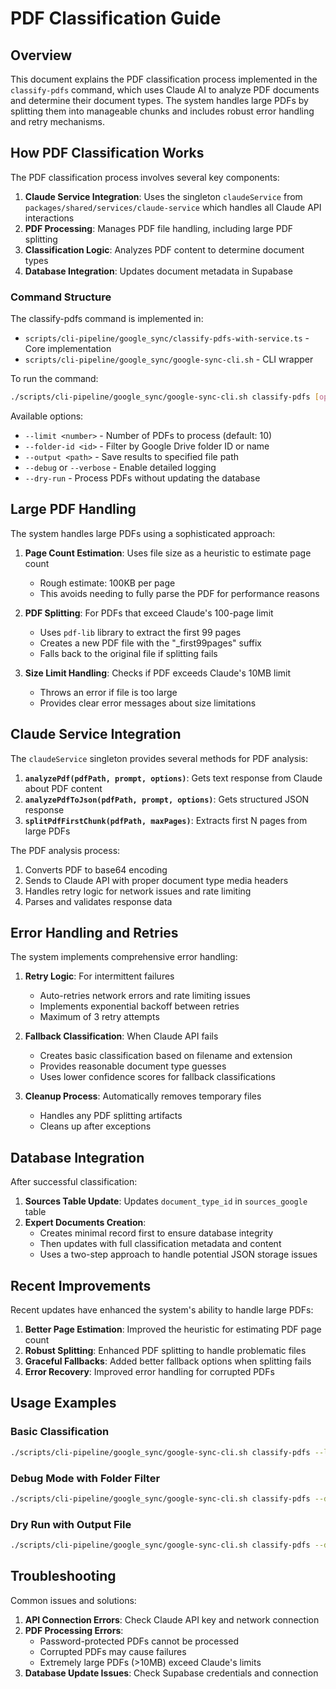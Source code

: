 # PDF Classification Guide

## Overview

This document explains the PDF classification process implemented in the `classify-pdfs` command, which uses Claude AI to analyze PDF documents and determine their document types. The system handles large PDFs by splitting them into manageable chunks and includes robust error handling and retry mechanisms.

## How PDF Classification Works

The PDF classification process involves several key components:

1. **Claude Service Integration**: Uses the singleton `claudeService` from `packages/shared/services/claude-service` which handles all Claude API interactions
2. **PDF Processing**: Manages PDF file handling, including large PDF splitting
3. **Classification Logic**: Analyzes PDF content to determine document types
4. **Database Integration**: Updates document metadata in Supabase

### Command Structure

The classify-pdfs command is implemented in:
- `scripts/cli-pipeline/google_sync/classify-pdfs-with-service.ts` - Core implementation
- `scripts/cli-pipeline/google_sync/google-sync-cli.sh` - CLI wrapper

To run the command:
```bash
./scripts/cli-pipeline/google_sync/google-sync-cli.sh classify-pdfs [options]
```

Available options:
- `--limit <number>` - Number of PDFs to process (default: 10)
- `--folder-id <id>` - Filter by Google Drive folder ID or name
- `--output <path>` - Save results to specified file path
- `--debug` or `--verbose` - Enable detailed logging
- `--dry-run` - Process PDFs without updating the database

## Large PDF Handling

The system handles large PDFs using a sophisticated approach:

1. **Page Count Estimation**: Uses file size as a heuristic to estimate page count
   - Rough estimate: 100KB per page
   - This avoids needing to fully parse the PDF for performance reasons

2. **PDF Splitting**: For PDFs that exceed Claude's 100-page limit
   - Uses `pdf-lib` library to extract the first 99 pages
   - Creates a new PDF file with the "_first99pages" suffix
   - Falls back to the original file if splitting fails

3. **Size Limit Handling**: Checks if PDF exceeds Claude's 10MB limit
   - Throws an error if file is too large
   - Provides clear error messages about size limitations

## Claude Service Integration

The `claudeService` singleton provides several methods for PDF analysis:

1. **`analyzePdf(pdfPath, prompt, options)`**: Gets text response from Claude about PDF content
2. **`analyzePdfToJson(pdfPath, prompt, options)`**: Gets structured JSON response
3. **`splitPdfFirstChunk(pdfPath, maxPages)`**: Extracts first N pages from large PDFs

The PDF analysis process:
1. Converts PDF to base64 encoding
2. Sends to Claude API with proper document type media headers
3. Handles retry logic for network issues and rate limiting
4. Parses and validates response data

## Error Handling and Retries

The system implements comprehensive error handling:

1. **Retry Logic**: For intermittent failures
   - Auto-retries network errors and rate limiting issues
   - Implements exponential backoff between retries
   - Maximum of 3 retry attempts

2. **Fallback Classification**: When Claude API fails
   - Creates basic classification based on filename and extension
   - Provides reasonable document type guesses
   - Uses lower confidence scores for fallback classifications

3. **Cleanup Process**: Automatically removes temporary files
   - Handles any PDF splitting artifacts
   - Cleans up after exceptions

## Database Integration

After successful classification:

1. **Sources Table Update**: Updates `document_type_id` in `sources_google` table
2. **Expert Documents Creation**:
   - Creates minimal record first to ensure database integrity
   - Then updates with full classification metadata and content
   - Uses a two-step approach to handle potential JSON storage issues

## Recent Improvements

Recent updates have enhanced the system's ability to handle large PDFs:

1. **Better Page Estimation**: Improved the heuristic for estimating PDF page count
2. **Robust Splitting**: Enhanced PDF splitting to handle problematic files
3. **Graceful Fallbacks**: Added better fallback options when splitting fails
4. **Error Recovery**: Improved error handling for corrupted PDFs

## Usage Examples

### Basic Classification
```bash
./scripts/cli-pipeline/google_sync/google-sync-cli.sh classify-pdfs --limit 5
```

### Debug Mode with Folder Filter
```bash
./scripts/cli-pipeline/google_sync/google-sync-cli.sh classify-pdfs --debug --folder-id "Research"
```

### Dry Run with Output File
```bash
./scripts/cli-pipeline/google_sync/google-sync-cli.sh classify-pdfs --dry-run --output ./results/classification-results.json
```

## Troubleshooting

Common issues and solutions:

1. **API Connection Errors**: Check Claude API key and network connection
2. **PDF Processing Errors**: 
   - Password-protected PDFs cannot be processed
   - Corrupted PDFs may cause failures
   - Extremely large PDFs (>10MB) exceed Claude's limits
3. **Database Update Issues**: Check Supabase credentials and connection